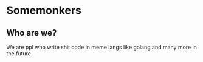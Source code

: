 # Somemonkers
## Who are we?
We are ppl who write shit code in meme langs like golang and many more in the
future
